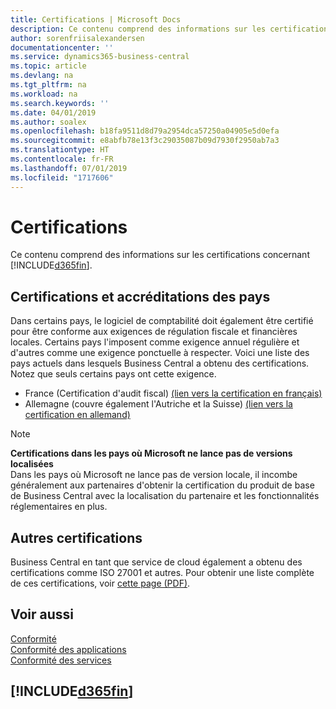 ```yaml
---
title: Certifications | Microsoft Docs
description: Ce contenu comprend des informations sur les certifications concernant Business Central.
author: sorenfriisalexandersen
documentationcenter: ''
ms.service: dynamics365-business-central
ms.topic: article
ms.devlang: na
ms.tgt_pltfrm: na
ms.workload: na
ms.search.keywords: ''
ms.date: 04/01/2019
ms.author: soalex
ms.openlocfilehash: b18fa9511d8d79a2954dca57250a04905e5d0efa
ms.sourcegitcommit: e8abfb78e13f3c29035087b09d7930f2950ab7a3
ms.translationtype: HT
ms.contentlocale: fr-FR
ms.lasthandoff: 07/01/2019
ms.locfileid: "1717606"
---
```

# <a name="certifications"></a>Certifications  
Ce contenu comprend des informations sur les certifications concernant [!INCLUDE[d365fin](../includes/d365fin_md.md)].  

## <a name="country-certifications-and-accreditations"></a>Certifications et accréditations des pays
Dans certains pays, le logiciel de comptabilité doit également être certifié pour être conforme aux exigences de régulation fiscale et financières locales. Certains pays l'imposent comme exigence annuel régulière et d'autres comme une exigence ponctuelle à respecter. Voici une liste des pays actuels dans lesquels Business Central a obtenu des certifications. Notez que seuls certains pays ont cette exigence.  
- France (Certification d'audit fiscal) [(lien vers la certification en français)](https://services.infocert.org/certificats/CERTIF-07-181-R16.pdf) 
- Allemagne (couvre également l'Autriche et la Suisse) [(lien vers la certification en allemand)](https://www.bdo.de/de-de/themen/softwarebescheinungen/bdo/microsoft-dynamics-365-business-central)

> [!NOTE]  
>  **Certifications dans les pays où Microsoft ne lance pas de versions localisées**  
> Dans les pays où Microsoft ne lance pas de version locale, il incombe généralement aux partenaires d'obtenir la certification du produit de base de Business Central avec la localisation du partenaire et les fonctionnalités réglementaires en plus.

## <a name="other-certifications"></a>Autres certifications  
Business Central en tant que service de cloud également a obtenu des certifications comme ISO 27001 et autres. Pour obtenir une liste complète de ces certifications, voir [cette page (PDF)](https://aka.ms/d365-compliance-list).

## <a name="see-also"></a>Voir aussi  
[Conformité](compliance-overview.md)  
[Conformité des applications](compliance-application-compliance.md)  
[Conformité des services](compliance-service-compliance.md)  

 ## [!INCLUDE[d365fin](../includes/free_trial_md.md)]  
 

